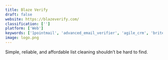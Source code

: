 ```yaml
---
title: Blaze Verify
draft: false 
website: https://blazeverify.com/
classification: ['']
platform: ['Web']
keywords: ['1pointmail', 'advanced_email_verifier', 'agile_crm', 'briteverify', 'campaigner', 'constant_contact', 'datavalidation', 'debounce', 'email_list_verify', 'email_validation', 'email_verifier', 'emailrecon', 'mailchimp', 'marketing_optimizer', 'neverbounce', 'sendgrid', 'sendinblue', 'zerobounce', 'clearout.io', 'mailfloss', 'usebouncer']
image: logo.png
---
```

Simple, reliable, and affordable list cleaning shouldn’t be hard to find.